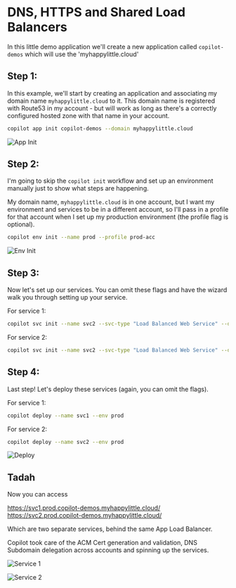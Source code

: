 # DNS, HTTPS and Shared Load Balancers

In this little demo application we'll create a new application called `copilot-demos` which will use the 'myhappylittle.cloud'

## Step 1:

In this example, we'll start by creating an application and associating my domain name `myhappylittle.cloud` to it. This domain name is registered with Route53 in my account - but will work as long as there's a correctly configured hosted zone with that name in your account.

```sh
copilot app init copilot-demos --domain myhappylittle.cloud
```

![App Init](https://user-images.githubusercontent.com/828419/87612887-9b50b680-c6c0-11ea-8a31-d5e616f05a45.png)

## Step 2:

I'm going to skip the `copilot init` workflow and set up an environment manually just to show what steps are happening.

My domain name, `myhappylittle.cloud` is in one account, but I want my environment and services to be in a different account, so I'll pass in a profile for that account when I set up my production environment (the profile flag is optional).

```sh
copilot env init --name prod --profile prod-acc
```

![Env Init](https://user-images.githubusercontent.com/828419/87612884-9ab82000-c6c0-11ea-8dc3-a056bf2950b4.png)

## Step 3:

Now let's set up our services.  You can omit these flags and have the wizard walk you through setting up your service.

For service 1:
```sh
copilot svc init --name svc2 --svc-type "Load Balanced Web Service" --dockerfile ./svc2/Dockerfile
```

For service 2:
```sh
copilot svc init --name svc2 --svc-type "Load Balanced Web Service" --dockerfile ./svc2/Dockerfile
```

## Step 4:

Last step! Let's deploy these services (again, you can omit the flags).

For service 1:
```sh
copilot deploy --name svc1 --env prod
```

For service 2:
```sh
copilot deploy --name svc2 --env prod
```

![Deploy](https://user-images.githubusercontent.com/828419/87612877-97bd2f80-c6c0-11ea-89be-eade42d27daa.png)

## Tadah

Now you can access

https://svc1.prod.copilot-demos.myhappylittle.cloud/
https://svc2.prod.copilot-demos.myhappylittle.cloud/

Which are two separate services, behind the same App Load Balancer.

Copilot took care of the ACM Cert generation and validation, DNS Subdomain delegation across accounts and spinning up the services.


![Service 1](https://user-images.githubusercontent.com/828419/87613005-ea96e700-c6c0-11ea-9a81-c607ff918673.png)

![Service 2](https://user-images.githubusercontent.com/828419/87613008-ed91d780-c6c0-11ea-8136-f37f2067b45c.png)

